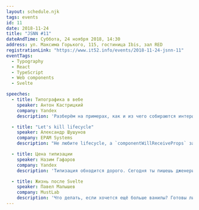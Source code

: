 ```yaml
---
layout: schedule.njk
tags: events
id: 11
date: 2018-11-24
title: "JSNN #11"
dateAndTime: Суббота, 24 ноября 2018, 14:30
address: ул. Максима Горького, 115, гостиница Ibis, зал RED
registrationLink: "https://www.it52.info/events/2018-11-24-jsnn-11"
eventTags:
  - Typography
  - React
  - TypeScript
  - Web components
  - Svelte

speeches:
  - title: Типографика в вебе
    speaker: Антон Кастрицкий
    company: Yandex
    description: 'Разберём на примерах, как и из чего собираются интерфейсы. Поговорим про тексты, их оформление, доступность и производительность в контексте современных веб-приложений.'

  - title: "Let's kill lifecycle"
    speaker: Александр Шушунов
    company: EPAM Systems
    description: "Не любите lifecycle, а `componentWillReceiveProps` заставляет вас плакать? Let's make React pure again! Я покажу, как lifecycle делает ваш код сложнее и добавляет в него ошибки. Расскажу, как от этого избавиться или хотя бы спрятать."

  - title: Цена типизации
    speaker: Назим Гафаров
    company: Yandex
    description: 'Типизация обходится дорого. Сегодня ты пишешь дженерики, завтра дженерики от дженериков, а послезавтра программируешь на типах и выносишь из дома вещи ради новой дозы типизации. Я расскажу, как получить преимущества типизации, прилагая минимум усилий или вовсе не используя типизацию. Обозначу условия, при которых типизация окупается. Доклад будет интересен командам, которые присматриваются к TypeScript или Flow, но боятся, что затраты на внедрение превысят выгоду.'

  - title: Жизнь после Svelte
    speaker: Павел Малышев
    company: MustLab
    description: 'Что делать, если хочется ещё больше ванилы? Готовы ли веб-стандарты для решения прикладных задач разработки? Есть ли жизнь после Svelte?'
---
```


<!-- Привет, друзья!

Настало время встретиться вновь и поговорить про самое важное и интересное. :)

Мероприятие проводится при поддержке компании «Яндекс».

Участие бесплатно, необходимо получить инвайт.

Есть идеи или предложения? Хочешь что-то рассказать?
Пишите мне в [telegram](https://t.me/r3nya) или [почту](mailto:me@r3nya.ru).

Приходите, будет интересно! -->
